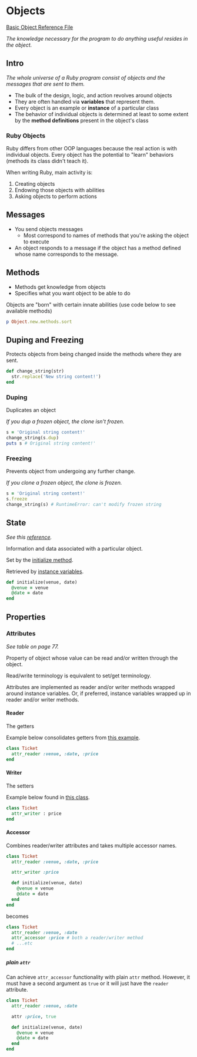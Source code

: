 # Objects

[Basic Object Reference File](/sample_code/chap_two/object.rb)

_The knowledge necessary for the program to do anything useful resides in the object._

## Intro

_The whole universe of a Ruby program consist of objects
and the messages that are sent to them._

- The bulk of the design, logic, and action revolves around objects
- They are often handled via **variables** that represent them.
- Every object is an example or **instance** of a particular class
- The behavior of individual objects is determined at least to some extent
  by the **method definitions** present in the object's class

### Ruby Objects

Ruby differs from other OOP languages
because the real action is with individual objects.
Every object has the potential to "learn" behaviors
(methods its class didn't teach it).

When writing Ruby, main activity is:

1. Creating objects
2. Endowing those objects with abilities
3. Asking objects to perform actions

## Messages

- You send objects messages
  - Most correspond to names of methods that you're asking the object to execute
- An object responds to a message if the object has a method defined
  whose name corresponds to the message.

## Methods

- Methods get knowledge from objects
- Specifies what you want object to be able to do

Objects are "born" with certain innate abilities
(use code below to see available methods)

```ruby
p Object.new.methods.sort
```

## Duping and Freezing

Protects objects from being changed inside the methods where they are sent.

```ruby
def change_string(str)
  str.replace('New string content!')
end
```

### Duping

Duplicates an object

_If you dup a frozen object, the clone isn't frozen._

```ruby
s = 'Original string content!'
change_string(s.dup)
puts s # Original string content!'
```

### Freezing

Prevents object from undergoing any further change.

_If you clone a frozen object, the clone is frozen._

```ruby
s = 'Original string content!'
s.freeze
change_string(s) # RuntimeError: can't modify frozen string
```

## State

_See this [reference](/sample_code/chap_three/ticket.rb)._

Information and data associated with a particular object.

Set by the [initialize method](/docs/method_types.md#initialize).

Retrieved by [instance variables](/docs/instance_variables.md).

```ruby
def initialize(venue, date)
  @venue = venue
  @date = date
end
```

## Properties

### Attributes

_See table on page 77._

Property of object whose value can be read and/or written through the object.

Read/write terminology is equivalent to set/get terminology.

Attributes are implemented as reader and/or writer methods
wrapped around instance variables.
Or, if preferred, instance variables wrapped up in reader and/or writer methods.

#### Reader

The getters

Example below consolidates getters from [this example](/sample_code/chap_three/ticket.rb).

```ruby
class Ticket
  attr_reader :venue, :date, :price
end
```

#### Writer

The setters

Example below found in [this class](/sample_code/chap_three/ticket.rb).

```ruby
class Ticket
  attr_writer : price
end
```

#### Accessor

Combines reader/writer attributes and takes multiple accessor names.

```ruby
class Ticket
  attr_reader :venue, :date, :price

  attr_writer :price

  def initialize(venue, date)
    @venue = venue
    @date = date
  end
end
```

becomes

```ruby
class Ticket
  attr_reader :venue, :date
  attr_accessor :price # both a reader/writer method
  # ...etc
end
```

##### plain `attr`

Can achieve `attr_accessor` functionality with plain `attr` method.
However, it must have a second argument as `true`
or it will just have the `reader` attribute.

```ruby
class Ticket
  attr_reader :venue, :date

  attr :price, true

  def initialize(venue, date)
    @venue = venue
    @date = date
  end
end
```
